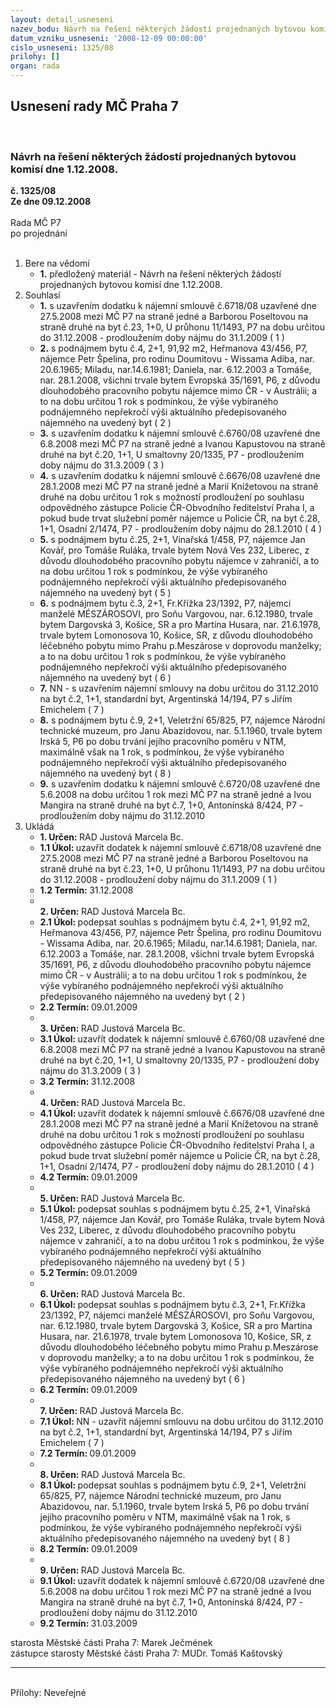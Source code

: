 ```yaml
---
layout: detail_usneseni
nazev_bodu: Návrh na řešení některých žádostí projednaných bytovou komisí dne 1.12.2008.
datum_vzniku_usneseni: '2008-12-09 00:00:00'
cislo_usneseni: 1325/08
prilohy: []
organ: rada
---
```

<div id="ucUsn_pList" class="usn">
	<span><h2>Usnesení rady MČ Praha 7 </h2>
<br></span><div class="standBody">
<span><h3>Návrh na řešení některých žádostí projednaných bytovou komisí dne 1.12.2008.</h3></span><div class="center">
		<strong>č. 1325/08</strong><br>
	</div>
<div class="center">
		<strong>Ze dne 09.12.2008</strong><br><br>
	</div>Rada MČ P7<br> po projednání<br><br><ol>
<li>Bere na vědomí<ul><li>
<strong>1.</strong> předložený materiál - Návrh na řešení některých žádostí projednaných bytovou komisí dne 1.12.2008.</li></ul>
</li>
<li>Souhlasí<ul>
<li>
<strong>1.</strong> s uzavřením dodatku k nájemní smlouvě č.6718/08 uzavřené dne 27.5.2008 mezi MČ P7 na straně jedné a Barborou Poseltovou na straně druhé na byt č.23, 1+0, U průhonu 11/1493, P7 na dobu určitou do 31.12.2008 - prodloužením doby nájmu do 31.1.2009  ( 1 )</li>
<li>
<strong>2.</strong> s podnájmem bytu č.4, 2+1, 91,92 m2, Heřmanova 43/456, P7, nájemce Petr Špelina, pro rodinu Doumitovu - Wissama Adiba, nar. 20.6.1965; Miladu, nar.14.6.1981; Daniela, nar. 6.12.2003 a Tomáše, nar. 28.1.2008, všichni trvale bytem Evropská 35/1691, P6, z důvodu dlouhodobého pracovního pobytu nájemce mimo ČR - v Austrálii; a to na dobu určitou 1 rok s podmínkou, že výše vybíraného podnájemného nepřekročí výši aktuálního předepisovaného nájemného na uvedený byt  ( 2 )</li>
<li>
<strong>3.</strong> s uzavřením dodatku k nájemní smlouvě č.6760/08 uzavřené dne 6.8.2008 mezi MČ P7 na straně jedné a Ivanou Kapustovou na straně druhé na byt č.20, 1+1, U smaltovny 20/1335, P7 - prodloužením doby nájmu do 31.3.2009  ( 3 )</li>
<li>
<strong>4.</strong> s uzavřením dodatku k nájemní smlouvě č.6676/08 uzavřené dne 28.1.2008 mezi MČ P7 na straně jedné a Marií Knížetovou na straně druhé na dobu určitou 1 rok s možností prodloužení po souhlasu odpovědného zástupce Policie ČR-Obvodního ředitelství Praha I, a pokud bude trvat služební poměr nájemce u Policie ČR, na byt č.28, 1+1, Osadní 2/1474, P7 - prodloužením doby nájmu do 28.1.2010  ( 4 )</li>
<li>
<strong>5.</strong> s podnájmem bytu č.25, 2+1, Vinařská 1/458, P7, nájemce Jan Kovář, pro Tomáše Ruláka, trvale bytem Nová Ves 232, Liberec, z důvodu dlouhodobého pracovního pobytu nájemce v zahraničí, a to na dobu určitou 1 rok s podmínkou, že výše vybíraného podnájemného nepřekročí výši aktuálního předepisovaného nájemného na uvedený byt  ( 5 )</li>
<li>
<strong>6.</strong> s podnájmem bytu č.3, 2+1, Fr.Křížka 23/1392, P7, nájemci manželé MÉSZÁROSOVI, pro Soňu Vargovou, nar. 6.12.1980, trvale bytem Dargovská 3, Košice, SR a pro Martina Husara, nar. 21.6.1978, trvale bytem Lomonosova 10, Košice, SR, z důvodu dlouhodobého léčebného pobytu mimo Prahu p.Meszárose v doprovodu manželky; a to na dobu určitou 1 rok s podmínkou, že výše vybíraného podnájemného nepřekročí výši aktuálního předepisovaného nájemného na uvedený byt  ( 6 )</li>
<li>
<strong>7.</strong> NN - s uzavřením nájemní smlouvy na dobu určitou do 31.12.2010 na byt č.2, 1+1, standardní byt, Argentinská 14/194, P7 s Jiřím Emichelem  ( 7 )</li>
<li>
<strong>8.</strong> s podnájmem bytu č.9, 2+1, Veletržní 65/825, P7, nájemce Národní technické muzeum, pro Janu Abazidovou, nar. 5.1.1960, trvale bytem Irská 5, P6 po dobu trvání jejího pracovního poměru v NTM, maximálně však na 1 rok, s podmínkou, že výše vybíraného podnájemného nepřekročí výši aktuálního předepisovaného nájemného na uvedený byt  ( 8 )</li>
<li>
<strong>9.</strong> s uzavřením dodatku k nájemní smlouvě č.6720/08 uzavřené dne 5.6.2008 na dobu určitou 1 rok mezi MČ P7 na straně jedné a Ivou Mangira na straně druhé na byt č.7, 1+0, Antonínská 8/424, P7 - prodloužením doby nájmu do 31.12.2010</li>
</ul>
</li>
<li>Ukládá<ul>
<li>
<strong>1. Určen: </strong>RAD Justová Marcela Bc.</li>
<li>
<strong>1.1 Úkol: </strong>uzavřít dodatek k nájemní smlouvě č.6718/08 uzavřené dne 27.5.2008 mezi MČ P7 na straně jedné a Barborou Poseltovou na straně druhé na byt č.23, 1+0, U průhonu 11/1493, P7 na dobu určitou do 31.12.2008 - prodloužení doby nájmu do 31.1.2009  ( 1 )</li>
<li>
<strong>1.2 Termín: </strong>31.12.2008</li>
<li>
<strong><br>2. Určen: </strong>RAD Justová Marcela Bc.</li>
<li>
<strong>2.1 Úkol: </strong>podepsat souhlas s podnájmem bytu č.4, 2+1, 91,92 m2, Heřmanova 43/456, P7, nájemce Petr Špelina, pro rodinu Doumitovu - Wissama Adiba, nar. 20.6.1965; Miladu, nar.14.6.1981; Daniela, nar. 6.12.2003 a Tomáše, nar. 28.1.2008, všichni trvale bytem Evropská 35/1691, P6, z důvodu dlouhodobého pracovního pobytu nájemce mimo ČR - v Austrálii; a to na dobu určitou 1 rok s podmínkou, že výše vybíraného podnájemného nepřekročí výši aktuálního předepisovaného nájemného na uvedený byt ( 2 )</li>
<li>
<strong>2.2 Termín: </strong>09.01.2009</li>
<li>
<strong><br>3. Určen: </strong>RAD Justová Marcela Bc.</li>
<li>
<strong>3.1 Úkol: </strong>uzavřít dodatek k nájemní smlouvě č.6760/08 uzavřené dne 6.8.2008 mezi MČ P7 na straně jedné a Ivanou Kapustovou na straně druhé na byt č.20, 1+1, U smaltovny 20/1335, P7 - prodloužení doby nájmu do 31.3.2009  ( 3 )</li>
<li>
<strong>3.2 Termín: </strong>31.12.2008</li>
<li>
<strong><br>4. Určen: </strong>RAD Justová Marcela Bc.</li>
<li>
<strong>4.1 Úkol: </strong>uzavřít dodatek k nájemní smlouvě č.6676/08 uzavřené dne 28.1.2008 mezi MČ P7 na straně jedné a Marií Knížetovou na straně druhé na dobu určitou 1 rok s možností prodloužení po souhlasu odpovědného zástupce Policie ČR-Obvodního ředitelství Praha I, a pokud bude trvat služební poměr nájemce u Policie ČR, na byt č.28, 1+1, Osadní 2/1474, P7 - prodloužení doby nájmu do 28.1.2010  ( 4 )</li>
<li>
<strong>4.2 Termín: </strong>09.01.2009</li>
<li>
<strong><br>5. Určen: </strong>RAD Justová Marcela Bc.</li>
<li>
<strong>5.1 Úkol: </strong>podepsat souhlas s podnájmem bytu č.25, 2+1, Vinařská 1/458, P7, nájemce Jan Kovář, pro Tomáše Ruláka, trvale bytem Nová Ves 232, Liberec, z důvodu dlouhodobého pracovního pobytu nájemce v zahraničí, a to na dobu určitou 1 rok s podmínkou, že výše vybíraného podnájemného nepřekročí výši aktuálního předepisovaného nájemného na uvedený byt  ( 5 )</li>
<li>
<strong>5.2 Termín: </strong>09.01.2009</li>
<li>
<strong><br>6. Určen: </strong>RAD Justová Marcela Bc.</li>
<li>
<strong>6.1 Úkol: </strong>podepsat souhlas s podnájmem bytu č.3, 2+1, Fr.Křížka 23/1392, P7, nájemci manželé MÉSZÁROSOVI, pro Soňu Vargovou, nar. 6.12.1980, trvale bytem Dargovská 3, Košice, SR a pro Martina Husara, nar. 21.6.1978, trvale bytem Lomonosova 10, Košice, SR, z důvodu dlouhodobého léčebného pobytu mimo Prahu p.Meszárose v doprovodu manželky; a to na dobu určitou 1 rok s podmínkou, že výše vybíraného podnájemného nepřekročí výši aktuálního předepisovaného nájemného na uvedený byt ( 6 )</li>
<li>
<strong>6.2 Termín: </strong>09.01.2009</li>
<li>
<strong><br>7. Určen: </strong>RAD Justová Marcela Bc.</li>
<li>
<strong>7.1 Úkol: </strong>NN - uzavřít nájemní smlouvu na dobu určitou do 31.12.2010 na byt č.2, 1+1, standardní byt, Argentinská 14/194, P7 s Jiřím Emichelem  ( 7 )</li>
<li>
<strong>7.2 Termín: </strong>09.01.2009</li>
<li>
<strong><br>8. Určen: </strong>RAD Justová Marcela Bc.</li>
<li>
<strong>8.1 Úkol: </strong>podepsat souhlas s podnájmem bytu č.9, 2+1, Veletržní 65/825, P7, nájemce Národní technické muzeum, pro Janu Abazidovou, nar. 5.1.1960, trvale bytem Irská 5, P6 po dobu trvání jejího pracovního poměru v NTM, maximálně však na 1 rok, s podmínkou, že výše vybíraného podnájemného nepřekročí výši aktuálního předepisovaného nájemného na uvedený byt ( 8 )</li>
<li>
<strong>8.2 Termín: </strong>09.01.2009</li>
<li>
<strong><br>9. Určen: </strong>RAD Justová Marcela Bc.</li>
<li>
<strong>9.1 Úkol: </strong>uzavřít dodatek k nájemní smlouvě č.6720/08 uzavřené dne 5.6.2008 na dobu určitou 1 rok mezi MČ P7 na straně jedné a Ivou Mangira na straně druhé na byt č.7, 1+0, Antonínská 8/424, P7 - prodloužení doby nájmu do 31.12.2010</li>
<li>
<strong>9.2 Termín: </strong>31.03.2009</li>
</ul>
</li>
</ol>starosta Městské části Praha 7: Marek Ječmének<br>zástupce starosty Městské části Praha 7: MUDr. Tomáš Kaštovský <hr>
<br>Přílohy: Neveřejné</div>
</div>